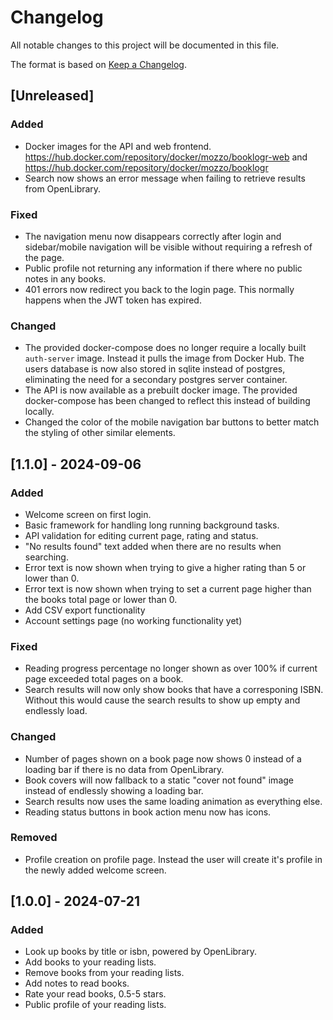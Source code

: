 # Changelog

All notable changes to this project will be documented in this file.

The format is based on [Keep a Changelog](https://keepachangelog.com/en/1.1.0/).

## [Unreleased]
### Added
- Docker images for the API and web frontend. https://hub.docker.com/repository/docker/mozzo/booklogr-web and https://hub.docker.com/repository/docker/mozzo/booklogr
- Search now shows an error message when failing to retrieve results from OpenLibrary.

### Fixed
- The navigation menu now disappears correctly after login and sidebar/mobile navigation will be visible without requiring a refresh of the page.
- Public profile not returning any information if there where no public notes in any books.
- 401 errors now redirect you back to the login page. This normally happens when the JWT token has expired.

### Changed
- The provided docker-compose does no longer require a locally built `auth-server` image. Instead it pulls the image from Docker Hub. The users database is now also stored in sqlite instead of postgres, eliminating the need for a secondary postgres server container.
- The API is now available as a prebuilt docker image. The provided docker-compose has been changed to reflect this instead of building locally.
- Changed the color of the mobile navigation bar buttons to better match the styling of other similar elements.

## [1.1.0] - 2024-09-06

### Added
- Welcome screen on first login.
- Basic framework for handling long running background tasks.
- API validation for editing current page, rating and status.
- "No results found" text added when there are no results when searching.
- Error text is now shown when trying to give a higher rating than 5 or lower than 0.
- Error text is now shown when trying to set a current page higher than the books total page or lower than 0.
- Add CSV export functionality
- Account settings page (no working functionality yet)

### Fixed
- Reading progress percentage no longer shown as over 100% if current page exceeded total pages on a book.
- Search results will now only show books that have a corresponing ISBN. Without this would cause the search results to show up empty and endlessly load.

### Changed
- Number of pages shown on a book page now shows 0 instead of a loading bar if there is no data from OpenLibrary.
- Book covers will now fallback to a static "cover not found" image instead of endlessly showing a loading bar.
- Search results now uses the same loading animation as everything else.
- Reading status buttons in book action menu now has icons.

### Removed
- Profile creation on profile page. Instead the user will create it's profile in the newly added welcome screen.


## [1.0.0] - 2024-07-21

### Added

- Look up books by title or isbn, powered by OpenLibrary.
- Add books to your reading lists.
- Remove books from your reading lists.
- Add notes to read books.
- Rate your read books, 0.5-5 stars.
- Public profile of your reading lists.